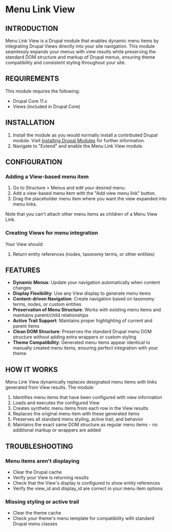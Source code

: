 # Menu Link View

## INTRODUCTION

Menu Link View is a Drupal module that enables dynamic menu items by integrating Drupal Views directly into your site navigation. This module seamlessly expands your menus with view results while preserving the standard DOM structure and markup of Drupal menus, ensuring theme compatibility and consistent styling throughout your site.

## REQUIREMENTS

This module requires the following:
* Drupal Core 11.x
* Views (included in Drupal Core)

## INSTALLATION

1. Install the module as you would normally install a contributed Drupal module.
   Visit [Installing Drupal Modules](https://www.drupal.org/docs/extending-drupal/installing-drupal-modules) for further information.
2. Navigate to "Extend" and enable the Menu Link View module.

## CONFIGURATION

### Adding a View-based menu item

1. Go to Structure > Menus and edit your desired menu.
2. Add a view-based menu item with the "Add view menu link" button.
3. Drag the placeholder menu item where you want the view expanded into menu links.

Note that you can't attach other menu items as children of a Menu View Link.

### Creating Views for menu integration

Your View should:
1. Return entity references (nodes, taxonomy terms, or other entities)

## FEATURES

* **Dynamic Menus**: Update your navigation automatically when content changes
* **Display Flexibility**: Use any View display to generate menu items
* **Content-driven Navigation**: Create navigation based on taxonomy terms, nodes, or custom entities
* **Preservation of Menu Structure**: Works with existing menu items and maintains parent/child relationships
* **Active Trail Support**: Maintains proper highlighting of current and parent items
* **Clean DOM Structure**: Preserves the standard Drupal menu DOM structure without adding extra wrappers or custom styling
* **Theme Compatibility**: Generated menu items appear identical to manually created menu items, ensuring perfect integration with your theme

## HOW IT WORKS

Menu Link View dynamically replaces designated menu items with links generated from View results. The module:

1. Identifies menu items that have been configured with view information
2. Loads and executes the configured View
3. Creates synthetic menu items from each row in the View results
4. Replaces the original menu item with these generated items
5. Preserves all standard menu styling, active trail, and behavior
6. Maintains the exact same DOM structure as regular menu items - no additional markup or wrappers are added

## TROUBLESHOOTING

### Menu items aren't displaying
* Clear the Drupal cache
* Verify your View is returning results
* Check that the View's display is configured to show entity references
* Verify the view_id and display_id are correct in your menu item options

### Missing styling or active trail
* Clear the theme cache
* Check your theme's menu template for compatibility with standard Drupal menu classes
